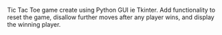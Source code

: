 Tic Tac Toe game create using Python GUI ie Tkinter.
Add functionality to reset the game, disallow
further moves after any player wins, and display the winning player.
